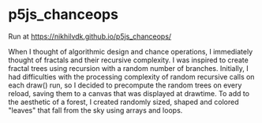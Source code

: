 # p5js_chanceops
Run at https://nikhilvdk.github.io/p5js_chanceops/

When I thought of algorithmic design and chance operations, I immediately thought of fractals and their recursive complexity. I was inspired to create fractal trees using recursion with a random number of branches. Initially, I had difficulties with the processing complexity of random recursive calls on each draw() run, so I decided to precompute the random trees on every reload, saving them to a canvas that was displayed at drawtime.
To add to the aesthetic of a forest, I created randomly sized, shaped and colored "leaves" that fall from the sky using arrays and loops.
